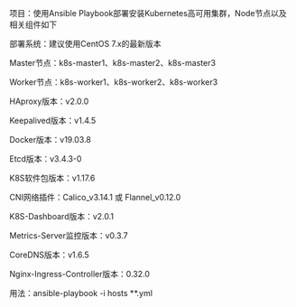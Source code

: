项目：使用Ansible Playbook部署安装Kubernetes高可用集群，Node节点以及相关组件如下

部署系统：建议使用CentOS 7.x的最新版本

Master节点：k8s-master1、k8s-master2、k8s-master3

Worker节点：k8s-worker1、k8s-worker2、k8s-worker3

HAproxy版本：v2.0.0

Keepalived版本：v1.4.5

Docker版本：v19.03.8

Etcd版本：v3.4.3-0

K8S软件包版本：v1.17.6

CNI网络插件：Calico_v3.14.1 或 Flannel_v0.12.0

K8S-Dashboard版本：v2.0.1

Metrics-Server监控版本：v0.3.7

CoreDNS版本：v1.6.5

Nginx-Ingress-Controller版本：0.32.0

用法：ansible-playbook -i hosts **.yml
